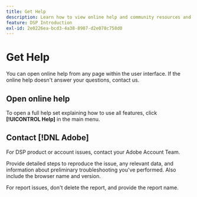 ```yaml
---
title: Get Help
description: Learn how to view online help and community resources and how to get technical support.
feature: DSP Introduction
exl-id: 2e0226ea-bcd3-4a38-8907-d2e078c758d0
---
```

# Get Help

You can open online help from any page within the user interface. If the online help doesn't answer your questions, contact us.

## Open online help

To open a full help set explaining how to use all features, click **[!UICONTROL Help]** in the main menu.

<!--
## Ask the Adobe Advertising community

Look for answers to your questions in the [Adobe Advertising community forums](https://experienceleaguecommunities.adobe.com/t5/adobe-advertising/ct-p/adobe-advertising-cloud-community).
-->

## Contact [!DNL Adobe]

For DSP product or account issues, contact your Adobe Account Team.

Provide detailed steps to reproduce the issue, any relevant data, and information about preliminary troubleshooting you've performed. Also include the browser name and version.

For report issues, don't delete the report, and provide the report name.
